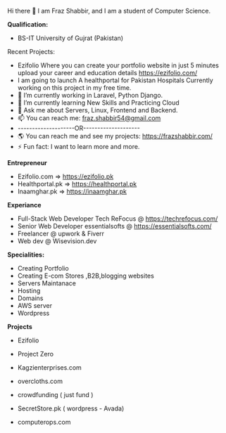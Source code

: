 Hi there 👋 I am Fraz Shabbir, and I am a student of Computer Science.

**Qualification:**
- BS-IT University of Gujrat (Pakistan) 


Recent Projects:
- Ezifolio Where you can create your portfolio website in just 5 minutes upload your career and education  details https://ezifolio.com/
- I am going to launch A healthportal for Pakistan Hospitals Currently working on this project in my free time.
- 🔭 I’m currently working in Laravel, Python Django.
- 🌱 I’m currently learning New Skills and Practicing Cloud
- 💬 Ask me about Servers, Linux, Frontend and Backend.
- 📫 You can reach me: fraz.shabbir54@gmail.com
- --------------------OR--------------------
- 🌎  You can reach me and see my projects: https://frazshabbir.com/
- ⚡ Fun fact: I want to learn more and more.

**Entrepreneur**
- Ezifolio.com => https://ezifolio.pk
- Healthportal.pk => https://healthportal.pk
- Inaamghar.pk => https://inaamghar.pk

**Experiance**
- Full-Stack Web Developer Tech ReFocus @ https://techrefocus.com/
- Senior Web Developer essentialsofts @ https://essentialsofts.com/
- Freelancer @ upwork & Fiverr
- Web dev @ Wisevision.dev

**Specialities:**
 - Creating Portfolio
 - Creating E-com Stores ,B2B,blogging websites
 - Servers Maintanace
 - Hosting
 - Domains
 - AWS server
 - Wordpress
 
 **Projects**
 - Ezifolio
 

 - Project Zero
 - Kagzienterprises.com
 - overcloths.com
 - crowdfunding  ( just fund )
 - SecretStore.pk ( wordpress - Avada)
 - computerops.com


 

